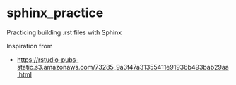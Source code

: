 # sphinx_practice
Practicing building .rst files with Sphinx

Inspiration from
- https://rstudio-pubs-static.s3.amazonaws.com/73285_9a3f47a31355411e91936b493bab29aa.html
